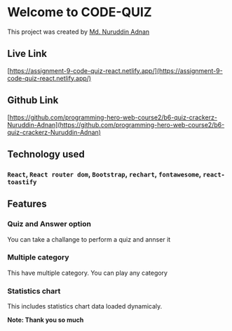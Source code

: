 # Welcome to CODE-QUIZ

This project was created by [Md. Nuruddin Adnan](https://github.com/Nuruddin-Adnan)

## Live Link

[https://assignment-9-code-quiz-react.netlify.app/](https://assignment-9-code-quiz-react.netlify.app/)

## Github Link

[https://github.com/programming-hero-web-course2/b6-quiz-crackerz-Nuruddin-Adnan](https://github.com/programming-hero-web-course2/b6-quiz-crackerz-Nuruddin-Adnan)

## Technology used

### `React`, `React router dom`, `Bootstrap`, `rechart`, `fontawesome`, `react-toastify`

## Features

### Quiz and Answer option

You can take a challange to perform a quiz and annser it

### Multiple category

This have multiple category. You can play any category

### Statistics chart

This includes statistics chart data loaded dynamicaly.

**Note: Thank you so much**